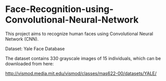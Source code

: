 # Face-Recognition-using-Convolutional-Neural-Network
This project aims to recognize human faces using Convolutional Neural Network (CNN).

Dataset: Yale Face Database

The dataset contains 330 grayscale images of 15 individuals, which can be downloaded from here:

http://vismod.media.mit.edu/vismod/classes/mas622-00/datasets/YALE/
